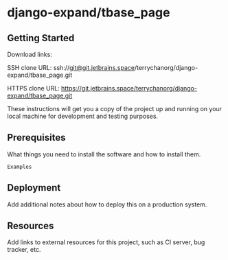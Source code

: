 # django-expand/tbase_page



## Getting Started

Download links:

SSH clone URL: ssh://git@git.jetbrains.space/terrychanorg/django-expand/tbase_page.git

HTTPS clone URL: https://git.jetbrains.space/terrychanorg/django-expand/tbase_page.git



These instructions will get you a copy of the project up and running on your local machine for development and testing purposes.

## Prerequisites

What things you need to install the software and how to install them.

```
Examples
```

## Deployment

Add additional notes about how to deploy this on a production system.

## Resources

Add links to external resources for this project, such as CI server, bug tracker, etc.
